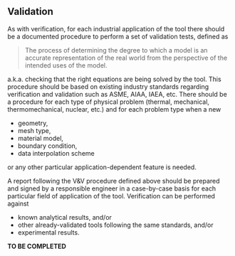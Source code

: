 ## Validation

As with verification, for each industrial application of the tool there should be a documented procedure to perform a set of validation tests, defined as

> The process of determining the degree to which a model is an accurate representation of the real world from the perspective of the intended uses of the model.

a.k.a. checking that the right equations are being solved by the tool. This procedure should be based on existing industry standards regarding verification and validation such as ASME, AIAA, IAEA, etc. There should be a procedure for each type of physical problem (thermal, mechanical, thermomechanical, nuclear, etc.) and for each problem type when a new

 * geometry,
 * mesh type,
 * material model,
 * boundary condition,
 * data interpolation scheme

or any other particular application-dependent feature is needed.

A report following the V&V procedure defined above should be prepared and signed by a responsible engineer in a case-by-case basis for each particular field of application of the tool. Verification can be performed against

 * known analytical results, and/or
 * other already-validated tools following the same standards, and/or
 * experimental results.


 **TO BE COMPLETED**
